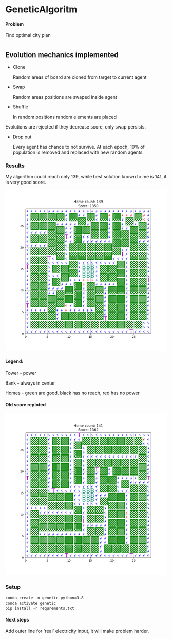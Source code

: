 # GeneticAlgoritm
#### Problem
Find optimal city plan
#
## Evolution mechanics implemented
* Clone

    Random areas of board are cloned from target to current agent

* Swap 

    Random areas positions are swaped inside agent
    
* Shuffle

    In random positions random elements are placed
    
Evolutions are rejected if they decrease score, only swap persists.


* Drop out
    
    Every agent has chance to not survive. At each epoch, 10% of population is removed and replaced with new random agents. 
### Results

My algorithm could reach only 139, while best solution known to me is 141, it is very good score.

![Best home from run](./run4/best_0.png)


#### Legend:
Tower - power

Bank - always in center

Homes - green are good, black has no reach, red has no power


#### Old score reploted

![BestOld](./old_genetic/best_0.png)


### Setup
```
conda create -n genetic python=3.8
conda activate genetic
pip install -r requrements.txt
```
#### Next steps
Add outer line for 'real' electricity input, it will make problem harder.
